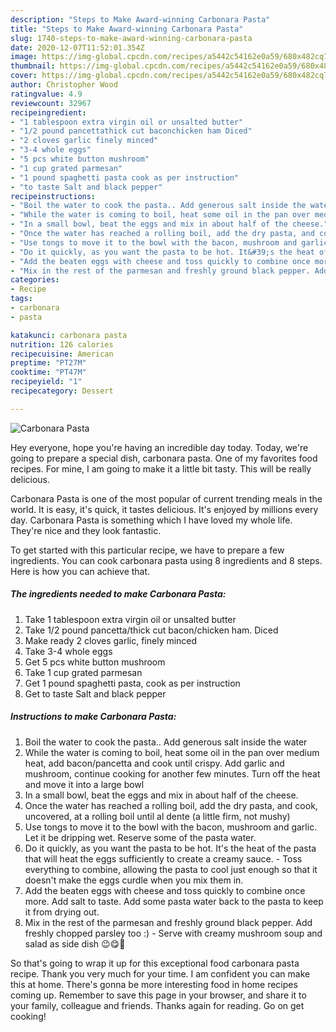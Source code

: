 ```yaml
---
description: "Steps to Make Award-winning Carbonara Pasta"
title: "Steps to Make Award-winning Carbonara Pasta"
slug: 1740-steps-to-make-award-winning-carbonara-pasta
date: 2020-12-07T11:52:01.354Z
image: https://img-global.cpcdn.com/recipes/a5442c54162e0a59/680x482cq70/carbonara-pasta-recipe-main-photo.jpg
thumbnail: https://img-global.cpcdn.com/recipes/a5442c54162e0a59/680x482cq70/carbonara-pasta-recipe-main-photo.jpg
cover: https://img-global.cpcdn.com/recipes/a5442c54162e0a59/680x482cq70/carbonara-pasta-recipe-main-photo.jpg
author: Christopher Wood
ratingvalue: 4.9
reviewcount: 32967
recipeingredient:
- "1 tablespoon extra virgin oil or unsalted butter"
- "1/2 pound pancettathick cut baconchicken ham Diced"
- "2 cloves garlic finely minced"
- "3-4 whole eggs"
- "5 pcs white button mushroom"
- "1 cup grated parmesan"
- "1 pound spaghetti pasta cook as per instruction"
- "to taste Salt and black pepper"
recipeinstructions:
- "Boil the water to cook the pasta.. Add generous salt inside the water"
- "While the water is coming to boil, heat some oil in the pan over medium heat, add bacon/pancetta and cook until crispy. Add garlic and mushroom, continue cooking for another few minutes. Turn off the heat and move it into a large bowl"
- "In a small bowl, beat the eggs and mix in about half of the cheese."
- "Once the water has reached a rolling boil, add the dry pasta, and cook, uncovered, at a rolling boil until al dente (a little firm, not mushy)"
- "Use tongs to move it to the bowl with the bacon, mushroom and garlic. Let it be dripping wet. Reserve some of the pasta water."
- "Do it quickly, as you want the pasta to be hot. It&#39;s the heat of the pasta that will heat the eggs sufficiently to create a creamy sauce. Toss everything to combine, allowing the pasta to cool just enough so that it doesn&#39;t make the eggs curdle when you mix them in."
- "Add the beaten eggs with cheese and toss quickly to combine once more. Add salt to taste. Add some pasta water back to the pasta to keep it from drying out."
- "Mix in the rest of the parmesan and freshly ground black pepper. Add freshly chopped parsley too :) Serve with creamy mushroom soup and salad as side dish 😉😋🤤"
categories:
- Recipe
tags:
- carbonara
- pasta

katakunci: carbonara pasta 
nutrition: 126 calories
recipecuisine: American
preptime: "PT27M"
cooktime: "PT47M"
recipeyield: "1"
recipecategory: Dessert

---
```



![Carbonara Pasta](https://img-global.cpcdn.com/recipes/a5442c54162e0a59/680x482cq70/carbonara-pasta-recipe-main-photo.jpg)

Hey everyone, hope you're having an incredible day today. Today, we're going to prepare a special dish, carbonara pasta. One of my favorites food recipes. For mine, I am going to make it a little bit tasty. This will be really delicious.



Carbonara Pasta is one of the most popular of current trending meals in the world. It is easy, it's quick, it tastes delicious. It's enjoyed by millions every day. Carbonara Pasta is something which I have loved my whole life. They're nice and they look fantastic.


To get started with this particular recipe, we have to prepare a few ingredients. You can cook carbonara pasta using 8 ingredients and 8 steps. Here is how you can achieve that.

<!--inarticleads1-->

##### The ingredients needed to make Carbonara Pasta:

1. Take 1 tablespoon extra virgin oil or unsalted butter
1. Take 1/2 pound pancetta/thick cut bacon/chicken ham. Diced
1. Make ready 2 cloves garlic, finely minced
1. Take 3-4 whole eggs
1. Get 5 pcs white button mushroom
1. Take 1 cup grated parmesan
1. Get 1 pound spaghetti pasta, cook as per instruction
1. Get to taste Salt and black pepper




<!--inarticleads2-->

##### Instructions to make Carbonara Pasta:

1. Boil the water to cook the pasta.. Add generous salt inside the water
1. While the water is coming to boil, heat some oil in the pan over medium heat, add bacon/pancetta and cook until crispy. Add garlic and mushroom, continue cooking for another few minutes. Turn off the heat and move it into a large bowl
1. In a small bowl, beat the eggs and mix in about half of the cheese.
1. Once the water has reached a rolling boil, add the dry pasta, and cook, uncovered, at a rolling boil until al dente (a little firm, not mushy)
1. Use tongs to move it to the bowl with the bacon, mushroom and garlic. Let it be dripping wet. Reserve some of the pasta water.
1. Do it quickly, as you want the pasta to be hot. It&#39;s the heat of the pasta that will heat the eggs sufficiently to create a creamy sauce. - Toss everything to combine, allowing the pasta to cool just enough so that it doesn&#39;t make the eggs curdle when you mix them in.
1. Add the beaten eggs with cheese and toss quickly to combine once more. Add salt to taste. Add some pasta water back to the pasta to keep it from drying out.
1. Mix in the rest of the parmesan and freshly ground black pepper. Add freshly chopped parsley too :) - Serve with creamy mushroom soup and salad as side dish 😉😋🤤




So that's going to wrap it up for this exceptional food carbonara pasta recipe. Thank you very much for your time. I am confident you can make this at home. There's gonna be more interesting food in home recipes coming up. Remember to save this page in your browser, and share it to your family, colleague and friends. Thanks again for reading. Go on get cooking!
